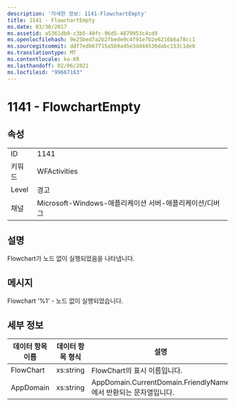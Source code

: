 ```yaml
---
description: '자세한 정보: 1141-FlowchartEmpty'
title: 1141 - FlowchartEmpty
ms.date: 03/30/2017
ms.assetid: a5361db9-c3b5-40fc-96d5-4879953c4cd9
ms.openlocfilehash: 9e25bed7a2b2fbede9c4f91e7b2e6216b6a78cc1
ms.sourcegitcommit: ddf7edb67715a5b9a45e3dd44536dabc153c1de0
ms.translationtype: MT
ms.contentlocale: ko-KR
ms.lasthandoff: 02/06/2021
ms.locfileid: "99667163"
---
```

# <a name="1141---flowchartempty"></a>1141 - FlowchartEmpty

## <a name="properties"></a>속성  
  
|||  
|-|-|  
|ID|1141|  
|키워드|WFActivities|  
|Level|경고|  
|채널|Microsoft-Windows-애플리케이션 서버-애플리케이션/디버그|  
  
## <a name="description"></a>설명  

 Flowchart가 노드 없이 실행되었음을 나타냅니다.  
  
## <a name="message"></a>메시지  

 Flowchart '%1' - 노드 없이 실행되었습니다.  
  
## <a name="details"></a>세부 정보  
  
|데이터 항목 이름|데이터 항목 형식|설명|  
|--------------------|--------------------|-----------------|  
|FlowChart|xs:string|FlowChart의 표시 이름입니다.|  
|AppDomain|xs:string|AppDomain.CurrentDomain.FriendlyName에서 반환되는 문자열입니다.|

